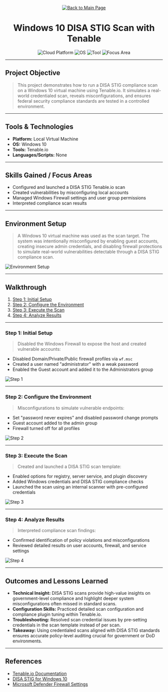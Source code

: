 <p align="center">
  <a href="https://github.com/Samuel-Cavada" target="_blank">
    <img src="https://img.shields.io/badge/Back_to_Main_Page-000000?style=for-the-badge&logo=github&logoColor=white" alt="Back to Main Page"/>
  </a>
</p>

<h1 align="center">Windows 10 DISA STIG Scan with Tenable</h1>

<p align="center">
  <img src="https://img.shields.io/badge/Platform-Local%20VM-0078D4?style=for-the-badge&logo=microsoft&logoColor=white" alt="Cloud Platform" />
  <img src="https://img.shields.io/badge/OS-Windows%2010-0078D6?style=for-the-badge&logo=windows&logoColor=white" alt="OS" />
  <img src="https://img.shields.io/badge/Tool-Tenable.io-00B388?style=for-the-badge&logo=tenable&logoColor=white" alt="Tool" />
  <img src="https://img.shields.io/badge/Focus-Vulnerability%20Scanning-orange?style=for-the-badge" alt="Focus Area" />
</p>

---

## Project Objective
> This project demonstrates how to run a DISA STIG compliance scan on a Windows 10 virtual machine using Tenable.io. It simulates a real-world credentialed scan, reveals misconfigurations, and ensures federal security compliance standards are tested in a controlled environment.

---

## Tools & Technologies
- **Platform:** Local Virtual Machine
- **OS:** Windows 10
- **Tools:** Tenable.io
- **Languages/Scripts:** None

---

## Skills Gained / Focus Areas
- Configured and launched a DISA STIG Tenable.io scan
- Created vulnerabilities by misconfiguring local accounts
- Managed Windows Firewall settings and user group permissions
- Interpreted compliance scan results

---

## Environment Setup
> A Windows 10 virtual machine was used as the scan target. The system was intentionally misconfigured by enabling guest accounts, creating insecure admin credentials, and disabling firewall protections to simulate real-world vulnerabilities detectable through a DISA STIG compliance scan.

![Environment Setup](assets/images/setup.jpg)

---

## Walkthrough
1. [Step 1: Initial Setup](#step-1-initial-setup)
2. [Step 2: Configure the Environment](#step-2-configure-the-environment)
3. [Step 3: Execute the Scan](#step-3-execute-the-scan)
4. [Step 4: Analyze Results](#step-4-analyze-results)

---

### Step 1: Initial Setup
> Disabled the Windows Firewall to expose the host and created vulnerable accounts:
- Disabled Domain/Private/Public firewall profiles via `wf.msc`
- Created a user named "administrator" with a weak password
- Enabled the Guest account and added it to the Administrators group

![Step 1](assets/images/step1.jpg)

---

### Step 2: Configure the Environment
> Misconfigurations to simulate vulnerable endpoints:
- Set "password never expires" and disabled password change prompts
- Guest account added to the admin group
- Firewall turned off for all profiles

![Step 2](assets/images/step2.jpg)

---

### Step 3: Execute the Scan
> Created and launched a DISA STIG scan template:
- Enabled options for registry, server service, and plugin discovery
- Added Windows credentials and DISA STIG compliance checks
- Launched the scan using an internal scanner with pre-configured credentials

![Step 3](assets/images/step3.jpg)

---

### Step 4: Analyze Results
> Interpreted compliance scan findings:
- Confirmed identification of policy violations and misconfigurations
- Reviewed detailed results on user accounts, firewall, and service settings

![Step 4](assets/images/step4.jpg)

---

## Outcomes and Lessons Learned
- **Technical Insight:** DISA STIG scans provide high-value insights on government-level compliance and highlight deeper system misconfigurations often missed in standard scans.
- **Configuration Skills:** Practiced detailed scan configuration and compliance plugin tuning within Tenable.io.
- **Troubleshooting:** Resolved scan credential issues by pre-setting credentials in the scan template instead of per scan.
- **Takeaway:** Using credentialed scans aligned with DISA STIG standards ensures accurate policy-level auditing crucial for government or DoD environments.

---

## References
- [Tenable.io Documentation](https://docs.tenable.com/)
- [DISA STIG for Windows 10](https://public.cyber.mil/stigs/)
- [Microsoft Defender Firewall Settings](https://learn.microsoft.com/en-us/windows/security/threat-protection/windows-firewall/windows-firewall-with-advanced-security)
